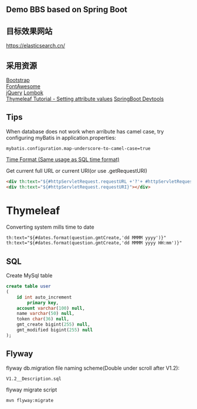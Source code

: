 ## Demo BBS based on Spring Boot

## 目标效果网站  
https://elasticsearch.cn/

## 采用资源  
[Bootstrap](https://getbootstrap.com/)  
[FontAwesome](https://fontawesome.com/)  
[jQuery](https://jquery.com/)
[Lombok](https://www.projectlombok.org/)  
[Thymeleaf Tutorial - Setting attribute values](https://www.thymeleaf.org/doc/tutorials/3.0/usingthymeleaf.html#setting-attribute-values)
[SpringBoot Devtools](https://docs.spring.io/spring-boot/docs/2.0.0.RC1/reference/htmlsingle/#using-boot-devtools)

## Tips  
When database does not work when arribute has camel case, try configuring myBatis in application.properties:
```
mybatis.configuration.map-underscore-to-camel-case=true
```

[Time Format (Same usage as SQL time format)](https://www.w3school.com.cn/sql/func_date_format.asp)  

Get current full URL or current URI(or use .getRequestURI)
```html
<div th:text="${#httpServletRequest.requestURL +'?'+ #httpServletRequest.queryString }"></div>
<div th:text="${#httpServletRequest.requestURI}"></div>
```


# Thymeleaf
Converting system mills time to date
```html
th:text="${#dates.format(question.gmtCreate,'dd MMMM yyyy')}"
th:text="${#dates.format(question.gmtCreate,'dd MMMM yyyy HH:mm')}"
```

## SQL  
Create MySql table
```sql
create table user
(
	id int auto_increment
		primary key,
	account varchar(100) null,
	name varchar(50) null,
	token char(36) null,
	gmt_create bigint(255) null,
	gmt_modified bigint(255) null
);
```

## Flyway
flyway db.migration file naming scheme(Double under scroll after V1.2):
```
V1.2__Description.sql
``` 

flyway migrate script
```bash
mvn flyway:migrate
```